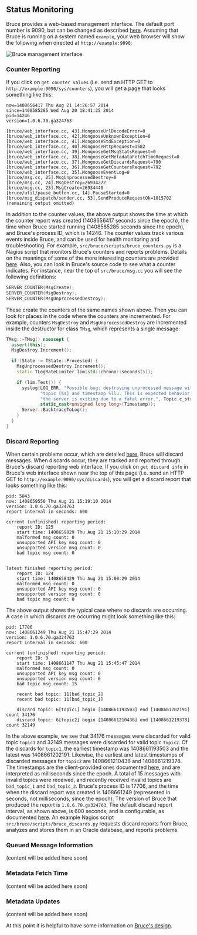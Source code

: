 ## Status Monitoring

Bruce provides a web-based management interface.  The default port number is
9090, but can be changed as described
[here](https://github.com/tagged/bruce/blob/master/doc/detailed_config.md).
Assuming that Bruce is running on a system named `example`, your web browser
will show the following when directed at `http://example:9090`:

![Bruce management interface](https://github.com/tagged/bruce/blob/master/doc/web_interface.jpg?raw=true)

### Counter Reporting

If you click on `get counter values` (i.e. send an HTTP GET to
`http://example:9090/sys/counters`), you will get a page that looks something
like this:

```
now=1408656417 Thu Aug 21 14:26:57 2014
since=1408585285 Wed Aug 20 18:41:25 2014
pid=14246
version=1.0.6.70.ga324763

[bruce/web_interface.cc, 43].MongooseUrlDecodeError=0
[bruce/web_interface.cc, 42].MongooseUnknownException=0
[bruce/web_interface.cc, 41].MongooseStdException=0
[bruce/web_interface.cc, 40].MongooseHttpRequest=1582
[bruce/web_interface.cc, 39].MongooseGetMsgStatsRequest=0
[bruce/web_interface.cc, 38].MongooseGetMetadataFetchTimeRequest=0
[bruce/web_interface.cc, 37].MongooseGetDiscardsRequest=790
[bruce/web_interface.cc, 36].MongooseGetCountersRequest=792
[bruce/web_interface.cc, 35].MongooseEventLog=0
[bruce/msg.cc, 25].MsgUnprocessedDestroy=0
[bruce/msg.cc, 24].MsgDestroy=26934272
[bruce/msg.cc, 23].MsgCreate=26934440
[bruce/util/pause_button.cc, 14].PauseStarted=0
[bruce/msg_dispatch/sender.cc, 53].SendProduceRequestOk=1015702
(remaining output omitted)
```

In addition to the counter values, the above output shows the time at which
the counter report was created (1408656417 seconds since the epoch), the time
when Bruce started running (1408585285 seconds since the epoch), and Bruce's
process ID, which is 14246.  The counter values track various events inside
Bruce, and can be used for health monitoring and troubleshooting.  For example,
`src/bruce/scripts/bruce_counters.py` is a Nagios script that monitors Bruce's
counters and reports problems.  Details on the meanings of some of the more
interesting counters are provided
[here](https://github.com/tagged/bruce/blob/master/doc/troubleshooting.md).
Also, you can look in Bruce's source code to see what a counter indicates.  For
instance, near the top of `src/bruce/msg.cc` you will see the following
definitions:

```C++
SERVER_COUNTER(MsgCreate);
SERVER_COUNTER(MsgDestroy);
SERVER_COUNTER(MsgUnprocessedDestroy);
```

These create the counters of the same names shown above.  Then you can look for
places in the code where the counters are incremented.  For example, counters
`MsgDestroy` and `MsgUnprocessedDestroy` are incremented inside the destructor
for class `TMsg`, which represents a single message:

```C++
TMsg::~TMsg() noexcept {
  assert(this);
  MsgDestroy.Increment();

  if (State != TState::Processed) {
    MsgUnprocessedDestroy.Increment();
    static TLogRateLimiter lim(std::chrono::seconds(5));

    if (lim.Test()) {
      syslog(LOG_ERR, "Possible bug: destroying unprocessed message with "
             "topic [%s] and timestamp %llu. This is expected behavior if "
             "the server is exiting due to a fatal error.", Topic.c_str(),
             static_cast<unsigned long long>(Timestamp));
      Server::BacktraceToLog();
    }
  }
}
```

### Discard Reporting

When certain problems occur, which are detailed
[here](https://github.com/tagged/bruce/blob/master/doc/design.md), Bruce will
discard messages.  When discards occur, they are tracked and reported through
Bruce's discard reporting web interface.  If you click on `get discard info`
in Bruce's web interface shown near the top of this page (i.e. send an HTTP GET
to `http://example:9090/sys/discards`), you will get a discard report that
looks something like this:

```
pid: 5843
now: 1408659550 Thu Aug 21 15:19:10 2014
version: 1.0.6.70.ga324763
report interval in seconds: 600

current (unfinished) reporting period:
    report ID: 125
    start time: 1408659029 Thu Aug 21 15:10:29 2014
    malformed msg count: 0
    unsupported API key msg count: 0
    unsupported version msg count: 0
    bad topic msg count: 0


latest finished reporting period:
    report ID: 124
    start time: 1408658429 Thu Aug 21 15:00:29 2014
    malformed msg count: 0
    unsupported API key msg count: 0
    unsupported version msg count: 0
    bad topic msg count: 0
```

The above output shows the typical case where no discards are occurring.  A
case in which discards are occurring might look something like this:

```
pid: 17706
now: 1408661249 Thu Aug 21 15:47:29 2014
version: 1.0.6.70.ga324763
report interval in seconds: 600

current (unfinished) reporting period:
    report ID: 0
    start time: 1408661147 Thu Aug 21 15:45:47 2014
    malformed msg count: 0
    unsupported API key msg count: 0
    unsupported version msg count: 0
    bad topic msg count: 15

    recent bad topic: 11[bad_topic_2]
    recent bad topic: 11[bad_topic_1]

    discard topic: 6[topic1] begin [1408661193503] end [1408661202191] count 34176
    discard topic: 6[topic2] begin [1408661210436] end [1408661219378] count 32149
```

In the above example, we see that 34176 messages were discarded for valid topic
`topic1` and 32149 messages were discarded for valid topic `topic2`.  Of the
discards for `topic1`, the earliest timestamp was 1408661193503 and the latest
was 1408661202191.  Likewise, the earliest and latest timestamps of discarded
messages for `topic2` are 1408661210436 and 1408661219378.  The timestamps are
the client-provided ones documented
[here](https://github.com/tagged/bruce/blob/master/doc/sending_messages.md#message-formats),
and are interpreted as milliseconds since the epoch.  A total of 15 messages
with invalid topics were received, and recently received invalid topics are
`bad_topic_1` and `bad_topic_2`.  Bruce's process ID is 17706, and the time
when the discard report was created is 1408661249 (represented in seconds, not
milliseconds, since the epoch).  The version of Bruce that produced the report
is `1.0.6.70.ga324763`.  The default discard report interval, as shown above,
is 600 seconds, and is configurable, as documented
[here](https://github.com/tagged/bruce/blob/master/doc/detailed_config.md).
An example Nagios script `src/bruce/scripts/bruce_discards.py` requests discard
reports from Bruce, analyzes and stores them in an Oracle database, and reports
problems.

### Queued Message Information

(content will be added here soon)

### Metadata Fetch Time

(content will be added here soon)

### Metadata Updates

(content will be added here soon)

At this point it is helpful to have some information on
[Bruce's design](https://github.com/tagged/bruce#design-overview).
